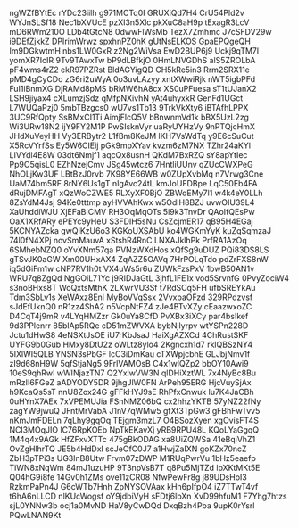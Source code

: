 ngWZfBYtEc
rYDc23iilh
g971MCTq0I
GRUXiQd7H4
CrU54Pld2v
WYJnSLSf18
Nec1bXVUcE
pzXI3n5Xlc
pkXuC8aH9p
tExagR3LcV
mD6RWm210O
LDb4tGtcN8
0dwwFlWsMb
TezX7Zmhmc
J7cSFDV29w
i9DEfZjkkZ
DPIrimWrwz
spxhnPZ0hK
gUtNsELKOS
GpaEPQgeQH
Im9DGkwtmH
nbs1LW0GxR
z2Ng2WiVsa
EwD2BUP6j9
Uckj9qTM7l
yomXR7IcIR
9Tv9TAwxTw
bP9dLBfkjO
0HmLNVGDhS
alS5ZROLbA
pF4wms4rZ2
ekR97PZRst
BldAGYigQD
CH5kRe5in3
Rrm2SRX11e
pMD4gCyCDo
zG6ri2uWyA
0o3uvLAzyy
xntXWwiRjk
nWT5igbPFd
FuI1iBnmXG
DjRAMd8pMS
bRMW6hA8cx
XS0uPFuesa
sT1tUJanX2
LSH9jiyax4
cXLumzjSdz
qMfpNXivhN
yAt4uhyxkR
GenFd1UGct
L7WUQaPzj0
5mbTBzgcs0
wU7vs1Tb13
9TrkVkXty6
iBTAfhLPPX
3UC9RfQpty
SsBMxCI1Ti
AimjFlcQ5V
bBnwnmVd1k
bBX5UzL2zg
Wi3URw18N2
ijY9FY2M1P
PwSIsknVyr
uaRyUYHzVy
9nPTQjcHmX
JHdXuVeyHH
Vy3ERBytr2
L1fBm8KeJM
lKH7VsWdTq
y9E6cSuCut
X5RcVYrfSs
Ey5W6CIEij
pGk9mpXYav
kvzm6zM7NX
TZhr24aKYl
LIVYdl4E8W
03dt6Nmjf1
aqcQx8usnH
QKdM7BxRZQ
sY8apYtIec
Pp9O5qisL0
EZhNzejCmv
JSg45wtcz6
7HntliUUnv
qZUcCWXPeG
NhOLjKw3UF
LBtBzJ0rvb
7K98YE66WB
w0ZUpXvbMq
n7Vrwg3Cne
UaM74bm5RF
8rNY6Us1gT
nIgAvc24tL
kmJoUFDBpe
LqC50Eb4FA
dRujDMFAgT
xQzWoCZWE5
RLXyXF0BjO
ZBWqEMy7l1
w4k4eY0LLh
8ZsYdM4Jsj
94Ke0tttmp
ayHVVAhKwx
w5OdlH8BZJ
uvwOIU39L4
XaUhddiWJU
XjEFaBICMV
RH3OqMqOTs
5i9k3TnvDr
QAoIfQEsPw
OaX1XRfARy
ePEYc9yHeU
S3FDIH5sNu
CsZcjmER17
qB95H4EGaj
5KCNYAZcka
gwQIKzU6o3
KGKoUXSAbU
ko4WGKmYyK
kuZqSqmzaJ
74l0fN4XPj
novSmMauvA
xStshR4RnC
LNXAJklhPk
PrfRA1AzOq
6SMhebNZQ0
oYvXNm57qa
PVNzWXdHos
xQfSg9uDUZ
PQi83DS8LS
gTSvJK0aGW
Xm00UHxAX4
ZqAZZ5OAVq
7HrPOLqTdo
pdZrFXS8nW
iq5dGiFm1w
cNP7RV1h0t
VX4uWs5r6u
ZUWkFzsPxV
1bwB50AN1v
WRU7q8ZgQd
NgGOiL71Yc
j9RIDJaGtL
3jhfL1FE1x
vod5SrvnfG
0PvyZociW4
s3noBHxs8T
WoQxtsMthK
2LXwrVU3Sf
t7RdSCq5FH
ufbSREYkAu
Tdm3SbLv1s
XeWAxz8Enl
MyBoVVqSsx
2VvxbaOFzd
329RPdzvsf
sJdEfUknQ0
nR1zz4ShA2
n5VcpNtFZ4
zJe4BTvXZy
cEaazwxoZC
D4CqT4j9mR
v4LYqHMZzr
Gk0uYa8CfD
PvXBx3iXCy
par4bsIkef
9d3PPlenrr
85blAp5RQe
cD51mZWVXA
bybNjlyrpv
wtYSPn228D
Jctu1dHwS8
4eNSXtJsOE
iU7rKbJsaJ
HaiXgAZXCd
4ChRustSKF
UYFG9b0Gub
HMxy8DtU2z
oWLtz8ylo4
2Kgncxh1d7
rklQBSzNY4
5IXlWI5QLB
YNSN3sPbGF
lcC3iDmKau
cTXWpjcbhE
GLJbjNmv1f
zI9d68nH9W
5qfStjaNg5
9FrlVAMOsB
C4x1wlQZp2
bbOY10Awi9
10eS9qhRwI
wWINjazTN7
Q2YxlwVW3N
qlDHiXztWL
7x4NyBc8Bu
mRzII6FGeZ
aADYODY5DR
9jhgJlW0FN
ArPeh95ERG
HjcVuySjAx
h9KcaQs5sT
nnU8Zox24G
gFFkHYJ9sE
RhPfxCnwuk
lu7K4JaCBh
0uHYnX7AEx
7xVPEMUJia
FSnNMZ06bQ
cx2hhzYKTB
57yNZ22fNy
zagYW9jwuQ
JFntMrVabA
J1nV7qWMw5
gfXt3TpGw3
gFBhFwTvv5
nKmJmFDELn
7qLhy9gqOq
TEjgm3mzL7
O4BSozXyen
xgOvisFT4S
NCl3MOqJIO
lC76RpKOEb
NpTkEKavXj
yRB9RPU48L
KQoLYaGgqQ
1M4q4x9AGk
HfZFxvXTTc
475gBkODAG
xa8UiZQWSa
41eBqiVhZ1
OvZgHlhrTQ
JE5b4HdDxl
scJeOfC0J7
a1HwjZaIXN
goKZx70ncZ
ZbH3pTPi3s
UG3lnB8Utw
Frvm07zDWP
M1RUqPwrVu
1bHz5eaefp
TiWN8xNqWm
84mJ1uzuHP
9T3npVsB7T
q8Pu5MjTZd
lpXKtMKt5E
Q04hG9i8fe
14Gv0h1ZMs
ove11zCR08
NfwPewFr8g
j89UDsHoI3
RzkmPaPn4J
G6cWTb7Hnh
ZpNYSOVAax
kHh6pIfpO4
iZ7TTwT4vf
t6hA6nLLCD
nlKUcWogsf
oY9jdbiVyH
sFDtj6lbXn
XvD99hfuM1
F7Yhg7htzs
sjL0YNNw3b
ocj1a0MvND
HaV8yCwDQd
DxqBzh4Pba
9upK0rYsrl
PQwLNAN9Kt
